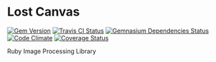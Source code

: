 # Lost Canvas
[![Gem Version](https://badge.fury.io/rb/lost_canvas.png)](http://badge.fury.io/rb/lost_canvas) [![Travis CI Status](https://travis-ci.org/lost-canvas/lost_canvas.png)](https://travis-ci.org/lost-canvas/lost_canvas) [![Gemnasium Dependencies Status](https://gemnasium.com/lost-canvas/lost_canvas.png)](https://gemnasium.com/lost-canvas/lost_canvas) [![Code Climate](https://codeclimate.com/github/lost-canvas/lost_canvas.png)](https://codeclimate.com/github/lost-canvas/lost_canvas) [![Coverage Status](https://coveralls.io/repos/lost-canvas/lost_canvas/badge.png?branch=master)](https://coveralls.io/r/lost-canvas/lost_canvas)

Ruby Image Processing Library
